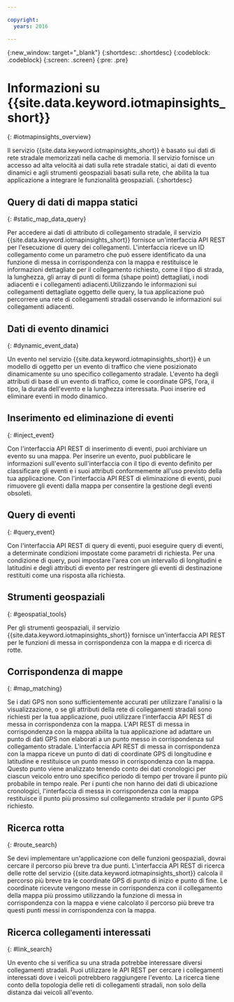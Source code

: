 ```yaml
---

copyright:
  years: 2016

---
```


{:new_window: target="_blank"}
{:shortdesc: .shortdesc}
{:codeblock: .codeblock}
{:screen: .screen}
{:pre: .pre}


# Informazioni su {{site.data.keyword.iotmapinsights_short}}
{: #iotmapinsights_overview}

Il servizio {{site.data.keyword.iotmapinsights_short}} è basato sui dati di rete stradale memorizzati nella cache di memoria. Il servizio fornisce un accesso ad alta velocità ai dati sulla rete stradale statici, ai dati di evento dinamici e agli strumenti geospaziali basati sulla rete, che abilita la tua applicazione a integrare le funzionalità geospaziali.
{:shortdesc}

## Query di dati di mappa statici
{: #static_map_data_query}

Per accedere ai dati di attributo di collegamento stradale, il servizio {{site.data.keyword.iotmapinsights_short}} fornisce un'interfaccia API REST per l'esecuzione di query dei collegamenti. L'interfaccia riceve un ID collegamento come un parametro che può essere identificato da una funzione di messa in corrispondenza con la mappa e restituisce le informazioni dettagliate per il collegamento richiesto, come il tipo di strada, la lunghezza, gli array di punti di forma (shape point) dettagliati, i nodi adiacenti e i collegamenti adiacenti.Utilizzando le informazioni sui collegamenti dettagliate oggetto delle query, la tua applicazione può percorrere una rete di collegamenti stradali osservando le informazioni sui collegamenti adiacenti.

## Dati di evento dinamici
{: #dynamic_event_data}

Un evento nel servizio {{site.data.keyword.iotmapinsights_short}} è un modello di oggetto per un evento di traffico che viene posizionato dinamicamente su uno specifico collegamento stradale. L'evento ha degli attributi di base di un evento di traffico, come le coordinate GPS, l'ora, il tipo, la durata dell'evento e la lunghezza interessata. Puoi inserire ed eliminare eventi in modo dinamico.

## Inserimento ed eliminazione di eventi
{: #inject_event}

Con l'interfaccia API REST di inserimento di eventi, puoi archiviare un evento su una mappa. Per inserire un evento, puoi pubblicare le informazioni sull'evento sull'interfaccia con il tipo di evento definito per classificare gli eventi e i suoi attributi conformemente all'uso previsto della tua applicazione. Con l'interfaccia API REST di eliminazione di eventi, puoi rimuovere gli eventi dalla mappa per consentire la gestione degli eventi obsoleti.

## Query di eventi
{: #query_event}

Con l'interfaccia API REST di query di eventi, puoi eseguire query di eventi, a determinate condizioni impostate come parametri di richiesta. Per una condizione di query, puoi impostare l'area con un intervallo di longitudini e latitudini e degli attributi di evento per restringere gli eventi di destinazione restituiti come una risposta alla richiesta.

## Strumenti geospaziali
{: #geospatial_tools}

Per gli strumenti geospaziali, il servizio {{site.data.keyword.iotmapinsights_short}} fornisce un'interfaccia API REST per le funzioni di messa in corrispondenza con la mappa e di ricerca di rotte.

## Corrispondenza di mappe
{: #map_matching}

Se i dati GPS non sono sufficientemente accurati per utilizzare l'analisi o la visualizzazione, o se gli attributi della rete di collegamenti stradali sono richiesti per la tua applicazione, puoi utilizzare l'interfaccia API REST di messa in corrispondenza con la mappa. L'API REST di messa in corrispondenza con la mappa abilita la tua applicazione ad adattare un punto di dati GPS non elaborati a un punto messo in corrispondenza sul collegamento stradale. L'interfaccia API REST di messa in corrispondenza con la mappa riceve un punto di dati di coordinate GPS di longitudine e latitudine e restituisce un punto messo in corrispondenza con la mappa. Questo punto viene analizzato tenendo conto dei dati cronologici per ciascun veicolo entro uno specifico periodo di tempo per trovare il punto più probabile in tempo reale. Per i punti che non hanno dei dati di ubicazione cronologici, l'interfaccia di messa in corrispondenza con la mappa restituisce il punto più prossimo sul collegamento stradale per il punto GPS richiesto.

## Ricerca rotta
{: #route_search}

Se devi implementare un'applicazione con delle funzioni geospaziali, dovrai cercare il percorso più breve tra due punti. L'interfaccia API REST di ricerca delle rotte del servizio
{{site.data.keyword.iotmapinsights_short}} calcola il percorso più breve tra le coordinate GPS di punto di inizio e punto di fine. Le coordinate ricevute vengono messe in corrispondenza con il collegamento della mappa più prossimo utilizzando la funzione di messa in corrispondenza con la mappa e viene calcolato il percorso più breve tra questi punti messi in corrispondenza con la mappa.

## Ricerca collegamenti interessati
{: #link_search}

Un evento che si verifica su una strada potrebbe interessare diversi collegamenti stradali. Puoi utilizzare le API REST per cercare i collegamenti interessati dove i veicoli potrebbero raggiungere l'evento. La ricerca tiene conto della topologia delle reti di collegamenti stradali, non solo della distanza dai veicoli all'evento.

